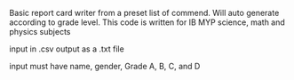 Basic report card writer from a preset list of commend. Will auto generate according to grade level. This code is written for IB MYP science, math and physics subjects

input in .csv
output as a .txt file

input must have name, gender, Grade A, B, C, and D
